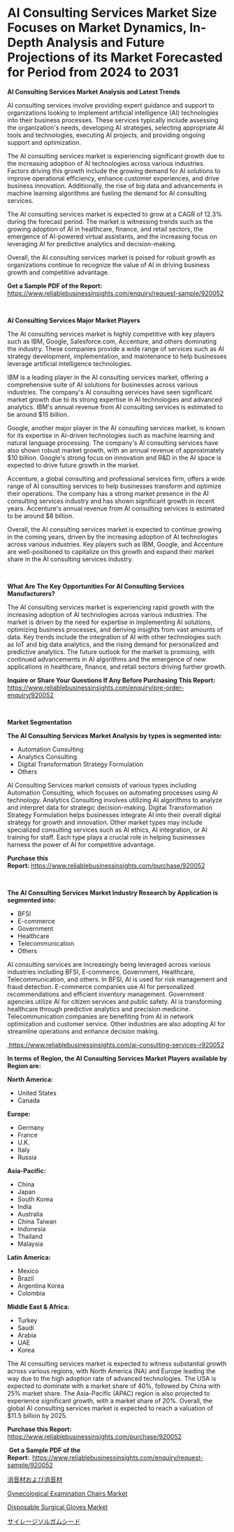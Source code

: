 <p><h1>AI Consulting Services Market Size Focuses on Market Dynamics, In-Depth Analysis and Future Projections of its Market Forecasted for Period from 2024 to 2031</h1></p><p><strong>AI Consulting Services Market Analysis and Latest Trends</strong></p>
<p><p>AI consulting services involve providing expert guidance and support to organizations looking to implement artificial intelligence (AI) technologies into their business processes. These services typically include assessing the organization's needs, developing AI strategies, selecting appropriate AI tools and technologies, executing AI projects, and providing ongoing support and optimization.</p><p>The AI consulting services market is experiencing significant growth due to the increasing adoption of AI technologies across various industries. Factors driving this growth include the growing demand for AI solutions to improve operational efficiency, enhance customer experiences, and drive business innovation. Additionally, the rise of big data and advancements in machine learning algorithms are fueling the demand for AI consulting services.</p><p>The AI consulting services market is expected to grow at a CAGR of 12.3% during the forecast period. The market is witnessing trends such as the growing adoption of AI in healthcare, finance, and retail sectors, the emergence of AI-powered virtual assistants, and the increasing focus on leveraging AI for predictive analytics and decision-making.</p><p>Overall, the AI consulting services market is poised for robust growth as organizations continue to recognize the value of AI in driving business growth and competitive advantage.</p></p>
<p><strong>Get a Sample PDF of the Report:&nbsp;</strong> <a href="https://www.reliablebusinessinsights.com/enquiry/request-sample/920052">https://www.reliablebusinessinsights.com/enquiry/request-sample/920052</a></p>
<p>&nbsp;</p>
<p><strong>AI Consulting Services Major Market Players</strong></p>
<p><p>The AI consulting services market is highly competitive with key players such as IBM, Google, Salesforce.com, Accenture, and others dominating the industry. These companies provide a wide range of services such as AI strategy development, implementation, and maintenance to help businesses leverage artificial intelligence technologies.</p><p>IBM is a leading player in the AI consulting services market, offering a comprehensive suite of AI solutions for businesses across various industries. The company's AI consulting services have seen significant market growth due to its strong expertise in AI technologies and advanced analytics. IBM's annual revenue from AI consulting services is estimated to be around $15 billion.</p><p>Google, another major player in the AI consulting services market, is known for its expertise in AI-driven technologies such as machine learning and natural language processing. The company's AI consulting services have also shown robust market growth, with an annual revenue of approximately $10 billion. Google's strong focus on innovation and R&D in the AI space is expected to drive future growth in the market.</p><p>Accenture, a global consulting and professional services firm, offers a wide range of AI consulting services to help businesses transform and optimize their operations. The company has a strong market presence in the AI consulting services industry and has shown significant growth in recent years. Accenture's annual revenue from AI consulting services is estimated to be around $8 billion.</p><p>Overall, the AI consulting services market is expected to continue growing in the coming years, driven by the increasing adoption of AI technologies across various industries. Key players such as IBM, Google, and Accenture are well-positioned to capitalize on this growth and expand their market share in the AI consulting services industry.</p></p>
<p>&nbsp;</p>
<p><strong>What Are The Key Opportunities For AI Consulting Services Manufacturers?</strong></p>
<p><p>The AI consulting services market is experiencing rapid growth with the increasing adoption of AI technologies across various industries. The market is driven by the need for expertise in implementing AI solutions, optimizing business processes, and deriving insights from vast amounts of data. Key trends include the integration of AI with other technologies such as IoT and big data analytics, and the rising demand for personalized and predictive analytics. The future outlook for the market is promising, with continued advancements in AI algorithms and the emergence of new applications in healthcare, finance, and retail sectors driving further growth.</p></p>
<p><strong>Inquire or Share Your Questions If Any Before Purchasing This Report:</strong> <a href="https://www.reliablebusinessinsights.com/enquiry/pre-order-enquiry/920052">https://www.reliablebusinessinsights.com/enquiry/pre-order-enquiry/920052</a></p>
<p>&nbsp;</p>
<p><strong>Market Segmentation</strong></p>
<p><strong>The AI Consulting Services Market Analysis by types is segmented into:</strong></p>
<p><ul><li>Automation Consulting</li><li>Analytics Consulting</li><li>Digital Transformation Strategy Formulation</li><li>Others</li></ul></p>
<p><p>AI Consulting Services market consists of various types including Automation Consulting, which focuses on automating processes using AI technology. Analytics Consulting involves utilizing AI algorithms to analyze and interpret data for strategic decision-making. Digital Transformation Strategy Formulation helps businesses integrate AI into their overall digital strategy for growth and innovation. Other market types may include specialized consulting services such as AI ethics, AI integration, or AI training for staff. Each type plays a crucial role in helping businesses harness the power of AI for competitive advantage.</p></p>
<p><strong>Purchase this Report:&nbsp;</strong><a href="https://www.reliablebusinessinsights.com/purchase/920052">https://www.reliablebusinessinsights.com/purchase/920052</a></p>
<p>&nbsp;</p>
<p><strong>The AI Consulting Services Market Industry Research by Application is segmented into:</strong></p>
<p><ul><li>BFSI</li><li>E-commerce</li><li>Government</li><li>Healthcare</li><li>Telecommunication</li><li>Others</li></ul></p>
<p><p>AI consulting services are increasingly being leveraged across various industries including BFSI, E-commerce, Government, Healthcare, Telecommunication, and others. In BFSI, AI is used for risk management and fraud detection. E-commerce companies use AI for personalized recommendations and efficient inventory management. Government agencies utilize AI for citizen services and public safety. AI is transforming healthcare through predictive analytics and precision medicine. Telecommunication companies are benefiting from AI in network optimization and customer service. Other industries are also adopting AI for streamline operations and enhance decision making.</p></p>
<p><a href="https://www.reliablebusinessinsights.com/ai-consulting-services-r920052">&nbsp;https://www.reliablebusinessinsights.com/ai-consulting-services-r920052</a></p>
<p><strong>In terms of Region, the AI Consulting Services Market Players available by Region are:</strong></p>
<p>
    <p> <strong> North America: </strong>
        <ul>
            <li>United States</li>
            <li>Canada</li>
        </ul>
        </p> 
    <p> <strong> Europe: </strong>
        <ul>
            <li>Germany</li>
            <li>France</li>
            <li>U.K.</li>
            <li>Italy</li>
            <li>Russia</li>
        </ul>
        </p> 
    <p> <strong> Asia-Pacific: </strong>
        <ul>
            <li>China</li>
            <li>Japan</li>
            <li>South Korea</li>
            <li>India</li>
            <li>Australia</li>
            <li>China Taiwan</li>
            <li>Indonesia</li>
            <li>Thailand</li>
            <li>Malaysia</li>
        </ul>
        </p> 
    <p> <strong> Latin America: </strong>
        <ul>
            <li>Mexico</li>
            <li>Brazil</li>
            <li>Argentina Korea</li>
            <li>Colombia</li>
        </ul>
        </p> 
    <p> <strong> Middle East & Africa: </strong>
        <ul>
            <li>Turkey</li>
            <li>Saudi</li>
            <li>Arabia</li>
            <li>UAE</li>
            <li>Korea</li>
        </ul>
    </p>
    </p>
<p><p>The AI consulting services market is expected to witness substantial growth across various regions, with North America (NA) and Europe leading the way due to the high adoption rate of advanced technologies. The USA is expected to dominate with a market share of 40%, followed by China with 25% market share. The Asia-Pacific (APAC) region is also projected to experience significant growth, with a market share of 20%. Overall, the global AI consulting services market is expected to reach a valuation of $11.5 billion by 2025.</p></p>
<p><strong>Purchase this Report: </strong><a href="https://www.reliablebusinessinsights.com/purchase/920052">https://www.reliablebusinessinsights.com/purchase/920052</a></p>
<p>&nbsp;<strong>Get a Sample PDF of the Report:&nbsp;&nbsp;</strong><a href="https://www.reliablebusinessinsights.com/enquiry/request-sample/920052">https://www.reliablebusinessinsights.com/enquiry/request-sample/920052</a></p>
<p><strong></strong></p>
<p><p><a href="https://github.com/BoydYundt1/Market-Research-Report-List-2/blob/main/6925204173464.md">消音材および消音材</a></p><p><a href="https://github.com/markusgodoy/Market-Research-Report-List-4/blob/main/gynecological-examination-chairs-market.md">Gynecological Examination Chairs Market</a></p><p><a href="https://github.com/luckyshygirl/Market-Research-Report-List-5/blob/main/disposable-surgical-gloves-market.md">Disposable Surgical Gloves Market</a></p><p><a href="https://github.com/dathomson6534/Market-Research-Report-List-2/blob/main/6639301173463.md">サイレージソルガムシード</a></p></p>